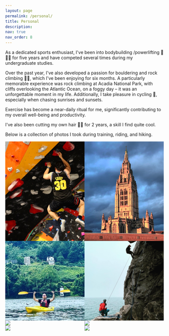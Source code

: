 ```yaml
---
layout: page
permalink: /personal/
title: Personal
description:
nav: true
nav_order: 8
---
```


As a dedicated sports enthusiast, I've been into bodybuilding /powerlifting 💪🏋️‍♂️ for five years and have competed several times during my undergraduate studies.

Over the past year, I've also developed a passion for bouldering and rock climbing 🧗‍♂️, which I've been enjoying for six months. A particularly memorable experience was rock climbing at Acadia National Park, with cliffs overlooking the Atlantic Ocean, on a foggy day – it was an unforgettable moment in my life. Additionally, I take pleasure in cycling 🚴, especially when chasing sunrises and sunsets. 

Exercise has become a near-daily ritual for me, significantly contributing to my overall well-being and productivity.

I've also been cutting my own hair 💇‍♂️ for 2 years, a skill I find quite cool.

Below is a collection of photos I took during training, riding, and hiking.

<div style="display: flex; flex-wrap: wrap; justify-content: center;">
    <img src="../assets/img/personal/fa.JPG" style="width: 50%; height: auto; flex: 0 0 50%;">
    <img src="../assets/img/personal/pitts.JPG" style="width: 50%; height: auto; flex: 0 0 50%;">
    <img src="../assets/img/personal/kayak.jpg" style="width: 50%; height: auto; flex: 0 0 50%;">
    <img src="../assets/img/personal/rock.JPG" style="width: 50%; height: auto; flex: 0 0 50%;">
    <img src="../assets/img/personal/yellow.png" style="width: 50%; height: auto; flex: 0 0 50%;">
    <img src="../assets/img/personal/water.png" style="width: 50%; height: auto; flex: 0 0 50%;">
    <img src="../assets/img/personal/sun.png" style="width: 50%; height: auto; flex: 0 0 50%;">
    <img src="../assets/img/personal/rainbow.png" style="width: 50%; height: auto; flex: 0 0 50%;">
</div>
